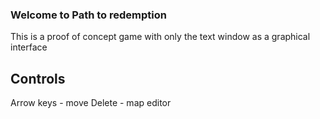 ### Welcome to Path to redemption

This is a proof of concept game with only the text window as a graphical interface

## Controls

  Arrow keys - move
  Delete - map editor
